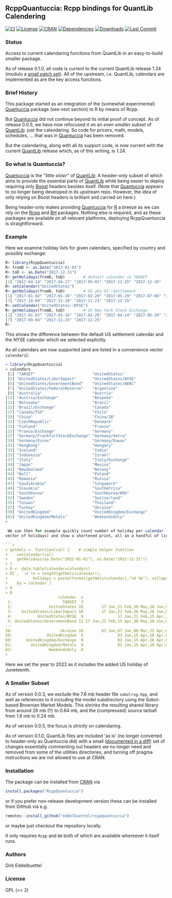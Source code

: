 ## RcppQuantuccia: Rcpp bindings for QuantLib Calendering

[![CI](https://github.com/eddelbuettel/rcppquantuccia/workflows/ci/badge.svg)](https://github.com/eddelbuettel/rcppquantuccia/actions?query=workflow%3Aci)
[![License](https://eddelbuettel.github.io/badges/GPL2+.svg)](http://www.gnu.org/licenses/gpl-2.0.html)
[![CRAN](https://www.r-pkg.org/badges/version/RcppQuantuccia)](https://cran.r-project.org/package=RcppQuantuccia)
[![Dependencies](https://tinyverse.netlify.com/badge/RcppQuantuccia)](https://cran.r-project.org/package=RcppQuantuccia)
[![Downloads](https://cranlogs.r-pkg.org/badges/RcppQuantuccia?color=brightgreen)](https://www.r-pkg.org/pkg/RcppQuantuccia)
[![Last Commit](https://img.shields.io/github/last-commit/eddelbuettel/rcppquantuccia)](https://github.com/eddelbuettel/rcppquantuccia)

### Status

Access to current calendaring functions from QuantLib in an easy-to-build smaller package.

As of release 0.1.0, all code is current to the current QuantLib release 1.24 (modulo a [small patch set](local/changes_from_quantlib_1.24.diff)). All of
the upstream, _i.e._ QuantLib, calendars are implemented as are the key access functions.

### Brief History

This package started as an integration of the (somewhat experimental)
[Quantuccia](https://github.com/pcaspers/Quantuccia) package (see next section) to R by means of Rcpp.

But [Quantuccia](https://github.com/pcaspers/Quantuccia) did not continue beyond its initial proof
of concept. As of release 0.0.5, we have now refocused it on an _even smaller subset_ of
[QuantLib](https://github.com/lballabio/quantlib): just the calendaring.  So code for pricers, math,
models, schedules, ... that was in [Quantuccia](https://github.com/pcaspers/Quantuccia) has been
removed.

But the calendaring, along with all its support code, is now current with the current
[QuantLib](https://github.com/lballabio/quantlib) release which, as of this writing, is 1.24.

### So what is Quantuccia?

[Quantuccia](https://github.com/pcaspers/Quantuccia) is the _"little sister"_ of
[QuantLib](https://github.com/lballabio/quantlib): A header-only subset of which aims to provide the
essential parts of [QuantLib](https://github.com/lballabio/quantlib) while being easier to deploy
requiring only [Boost](https://www.boost.org) headers besides itself.  (Note that
[Quantuccia](https://github.com/pcaspers/Quantuccia) appears to no longer being developed in its
upstream repo.  However, the idea of only relying on Boost headers is brilliant and carried on here.)

Being header-only makes providing [Quantuccia](https://github.com/pcaspers/Quantuccia) for
[R](https://www.r-project.org) a breeze as we can rely on the
[Rcpp](http://dirk.eddelbuettel.com/code/rcpp.html) and
[BH](http://dirk.eddelbuettel.com/code/bh.html) packages.  Nothing else is required, and as these
packages are available on all relevant platforms, deploying RcppQuantuccia is straightforward.

### Example

Here we examine holiday lists for given calendars, specified by country and possibly exchange:

```r
R> library(RcppQuantuccia)
R> fromD <- as.Date("2017-01-01")
R> toD <- as.Date("2017-12-31")
R> getHolidays(fromD, toD)        # default calender ie TARGET
[1] "2017-04-14" "2017-04-17" "2017-05-01" "2017-12-25" "2017-12-26"
R> setCalendar("UnitedStates")
R> getHolidays(fromD, toD)        # US aka US::Settlement
[1] "2017-01-02" "2017-01-16" "2017-02-20" "2017-05-29" "2017-07-04" "2017-09-04"
[7] "2017-10-09" "2017-11-10" "2017-11-23" "2017-12-25"
R> setCalendar("UnitedStates::NYSE")
R> getHolidays(fromD, toD)        # US New York Stock Exchange
[1] "2017-01-02" "2017-01-16" "2017-02-20" "2017-04-14" "2017-05-29" "2017-07-04"
[7] "2017-09-04" "2017-11-23" "2017-12-25"
R>
```

This shows the difference between the default US settlement calendar and the NYSE calendar
which we selected explicitly.

As all calendars are now supported (and are listed in a convenience vector `calendars`):

```r
> library(RcppQuantuccia)
> calendars
 [1] "TARGET"                         "UnitedStates"                  
 [3] "UnitedStates/LiborImpact"       "UnitedStates/NYSE"             
 [5] "UnitedStates/GovernmentBond"    "UnitedStates/NERC"             
 [7] "UnitedStates/FederalReserve"    "Argentina"                     
 [9] "Australia"                      "Austria"                       
[11] "Austria/Exchange"               "Bespoke"                       
[13] "Botswana"                       "Brazil"                        
[15] "Brazil/Exchange"                "Canada"                        
[17] "Canada/TSX"                     "Chile"                         
[19] "China"                          "China/IB"                      
[21] "CzechRepublic"                  "Denmark"                       
[23] "Finland"                        "France"                        
[25] "France/Exchange"                "Germany"                       
[27] "Germany/FrankfurtStockExchange" "Germany/Xetra"                 
[29] "Germany/Eurex"                  "Germany/Euwax"                 
[31] "HongKong"                       "Hungary"                       
[33] "Iceland"                        "India"                         
[35] "Indonesia"                      "Israel"                        
[37] "Italy"                          "Italy/Exchange"                
[39] "Japan"                          "Mexico"                        
[41] "NewZealand"                     "Norway"                        
[43] "Null"                           "Poland"                        
[45] "Romania"                        "Russia"                        
[47] "SaudiArabia"                    "Singapore"                     
[49] "Slovakia"                       "SouthAfrica"                   
[51] "SouthKorea"                     "SouthKorea/KRX"                
[53] "Sweden"                         "Switzerland"                   
[55] "Taiwan"                         "Thailand"                      
[57] "Turkey"                         "Ukraine"                       
[59] "UnitedKingdom"                  "UnitedKingdom/Exchange"        
[61] "UnitedKingdom/Metals"           "WeekendsOnly"                  
> 

 We can then for example quickly count number of holiday per calendar (by computing the length of the returned
vector of holidays) and show a shortened print, all in a handful of lines continuing from above

```r
> getHols <- function(cal) {    # simple helper function
+    setCalendar(cal)
+    getHolidays(as.Date("2022-01-01"), as.Date("2022-12-31"))
+ }
> D <- data.table(calendar=calendars)
> D[ , `:=`(n = length(getHols(calendar)),
+           holidays = paste(format(getHols(calendar),"%d %b"), collapse=",")),
+    by = calendar ]
> D
> D
                       calendar  n                                                                     holidays
 1:                      TARGET  3                                                         15 Apr,18 Apr,26 Dec
 2:                UnitedStates 10        17 Jan,21 Feb,30 May,20 Jun,04 Jul,05 Sep,10 Oct,11 Nov,24 Nov,26 Dec
 3:    UnitedStates/LiborImpact 10        17 Jan,21 Feb,30 May,20 Jun,04 Jul,05 Sep,10 Oct,11 Nov,24 Nov,26 Dec
 4:           UnitedStates/NYSE  9               17 Jan,21 Feb,15 Apr,30 May,20 Jun,04 Jul,05 Sep,24 Nov,26 Dec
 5: UnitedStates/GovernmentBond 11 17 Jan,21 Feb,15 Apr,30 May,20 Jun,04 Jul,05 Sep,10 Oct,11 Nov,24 Nov,26 Dec
---                                                                                                            
58:                     Ukraine 10        03 Jan,07 Jan,08 Mar,25 Apr,02 May,09 May,13 Jun,28 Jun,24 Aug,14 Oct
59:               UnitedKingdom  9               03 Jan,15 Apr,18 Apr,02 May,02 Jun,03 Jun,29 Aug,26 Dec,27 Dec
60:      UnitedKingdom/Exchange  9               03 Jan,15 Apr,18 Apr,02 May,02 Jun,03 Jun,29 Aug,26 Dec,27 Dec
61:        UnitedKingdom/Metals  9               03 Jan,15 Apr,18 Apr,02 May,02 Jun,03 Jun,29 Aug,26 Dec,27 Dec
62:                WeekendsOnly  0                                                                             
> 
```

Here we set the year to 2022 as it includes the added US holiday of Juneteenth.

### A Smaller Subset

As of version 0.0.3, we exclude the 7.6 mb header file `sobolrsg.hpp`, and well as references to it
including the model subdirectory using the Sobol-based Brownian Market Models.  This shrinks the
resulting shared library from around 26 mb (!!) to 0.64 mb, and the (compressed) source tarball from
1.6 mb to 0.24 mb.

As of version 0.0.5, the focus is _strictly_ on calendaring.

As of version 0.1.0, QuantLib files are included 'as is' (no longer converted to header-only as Quantuccia did)
with a small ([documented in a diff](local/changes_from_quantlib_1.24.diff)) set of changes essentially commenting
out headers we no longer need and removed from some of the utilities directories, and turning off pragma instructions
we are not allowed to use at CRAN.

### Installation

The package can be installed from [CRAN](https://cran.r-project.org) via

```r
install.packages("RcppQuantuccia")
```

or if you prefer non-release development version these can be installed from GitHub via e.g.

```r
remotes::install_github("eddelbuettel/rcppquantuccia")
```

or maybe just checkout the repository locally.

It only requires `Rcpp` and `BH` both of which are available whereever `R` itself runs.

### Authors

Dirk Eddelbuettel

### License

GPL (>= 2)

